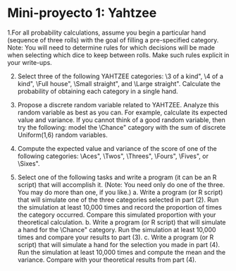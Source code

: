 # Mini-proyecto 1: Yahtzee

1.For all probability calculations, assume you begin a particular hand (sequence of three rolls) with
the goal of filling a pre-specified category. Note: You will need to determine rules for which decisions
will be made when selecting which dice to keep between rolls. Make such rules explicit in your
write-ups.

2. Select three of the following YAHTZEE categories: \3 of a kind", \4 of a kind", \Full house",
\Small straight", and \Large straight". Calculate the probability of obtaining each category in a
single hand.

3. Propose a discrete random variable related to YAHTZEE. Analyze this random variable as best
as you can. For example, calculate its expected value and variance. If you cannot think of a good
random variable, then try the following: model the \Chance" category with the sum of discrete
Uniform(1,6) random variables.

4. Compute the expected value and variance of the score of one of the following categories: \Aces",
\Twos", \Threes", \Fours", \Fives", or \Sixes".

5. Select one of the following tasks and write a program (it can be an R script) that will accomplish
it. (Note: You need only do one of the three. You may do more than one, if you like.)
a. Write a program (or R script) that will simulate one of the three categories selected in part (2).
Run the simulation at least 10,000 times and record the proportion of times the category occurred.
Compare this simulated proportion with your theoretical calculation.
b. Write a program (or R script) that will simulate a hand for the \Chance" category. Run the
simulation at least 10,000 times and compare your results to part (3).
c. Write a program (or R script) that will simulate a hand for the selection you made in part (4).
Run the simulation at least 10,000 times and compute the mean and the variance. Compare with
your theoretical results from part (4).
